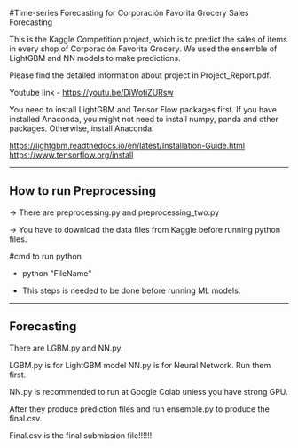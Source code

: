 #Time-series Forecasting for Corporación Favorita Grocery Sales Forecasting

This is the Kaggle Competition project, which is to predict the sales of items in every shop of Corporación Favorita Grocery.
We used the ensemble of LightGBM and NN models to make predictions.

Please find the detailed information about project in Project_Report.pdf.

Youtube link - https://youtu.be/DiWotiZURsw


You need to install LightGBM and Tensor Flow packages first. If you have installed Anaconda, you might not need to install numpy, panda and other packages. Otherwise, install Anaconda.

https://lightgbm.readthedocs.io/en/latest/Installation-Guide.html
https://www.tensorflow.org/install

--------------------------------
How to run Preprocessing
--------------------------------

-> There are preprocessing.py and preprocessing_two.py

-> You have to download the data files from Kaggle before running python files.

#cmd to run python

- python "FileName"

- This steps is needed to be done before running ML models.

--------------------------
Forecasting
--------------------------

There are LGBM.py and NN.py. 

LGBM.py is for LightGBM model NN.py is for Neural Network. Run them first. 

NN.py is recommended to run at Google Colab unless you have strong GPU.

After they produce prediction files and run ensemble.py to produce the final.csv.

Final.csv is the final submission file!!!!!!
